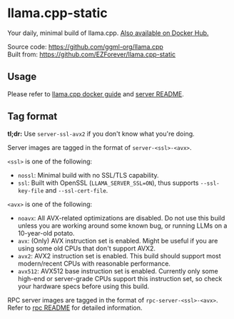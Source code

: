 # llama.cpp-static
Your daily, minimal build of llama.cpp. [Also available on Docker Hub.](https://hub.docker.com/r/ezforever/llama.cpp-static)

Source code: <https://github.com/ggml-org/llama.cpp>  
Built from: <https://github.com/EZForever/llama.cpp-static>

## Usage

Please refer to [llama.cpp docker guide](https://github.com/ggml-org/llama.cpp/blob/master/docs/docker.md) and [server README](https://github.com/ggml-org/llama.cpp/blob/master/tools/server/README.md).

## Tag format

**tl;dr:** Use `server-ssl-avx2` if you don't know what you're doing.

Server images are tagged in the format of `server-<ssl>-<avx>`.

`<ssl>` is one of the following:

- `nossl`: Minimal build with no SSL/TLS capability. 
- `ssl`: Built with OpenSSL (`LLAMA_SERVER_SSL=ON`), thus supports `--ssl-key-file` and `--ssl-cert-file`.

`<avx>` is one of the following:

- `noavx`: All AVX-related optimizations are disabled. Do not use this build unless you are working around some known bug, or running LLMs on a 10-year-old potato.
- `avx`: (Only) AVX instruction set is enabled. Might be useful if you are using some old CPUs that don't support AVX2.
- `avx2`: AVX2 instruction set is enabled. This build should support most modern/recent CPUs with reasonable performance.
- `avx512`: AVX512 base instruction set is enabled. Currently only some high-end or server-grade CPUs support this instruction set, so check your hardware specs before using this build.

RPC server images are tagged in the format of `rpc-server-<ssl>-<avx>`. Refer to [rpc README](https://github.com/ggml-org/llama.cpp/blob/master/tools/rpc/README.md) for detailed information.

